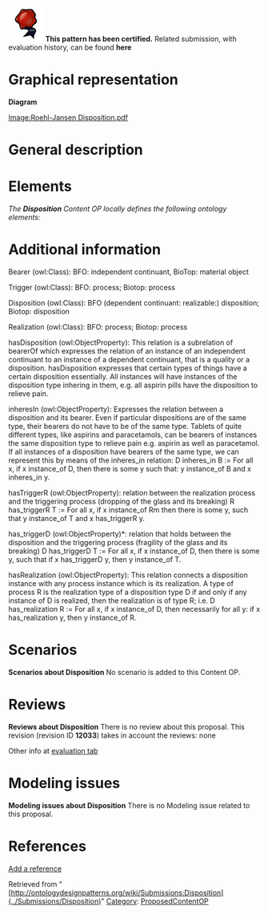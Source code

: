 [![](../images/thumb/b/b5/Certified.png/70px-Certified.png)](../Image/Certified.png "Certified.png") __This pattern has been certified.__
Related submission, with evaluation history, can be found __here__





#  Graphical representation


__Diagram__




[Image:Roehl-Jansen Disposition.pdf](../Image/Roehl-Jansen_Disposition.pdf "Image:Roehl-Jansen Disposition.pdf")




#  General description


  




#  Elements


_The __Disposition__ Content OP locally defines the following ontology elements:_



#  Additional information


Bearer (owl:Class): BFO: independent continuant, BioTop: material object


Trigger (owl:Class): BFO: process; Biotop: process


Disposition (owl:Class): BFO (dependent continuant: realizable:) disposition; Biotop: disposition


Realization (owl:Class): BFO: process; Biotop: process


hasDisposition (owl:ObjectProperty): This relation is a subrelation of bearerOf which expresses the relation of an instance of an independent continuant to an instance of a dependent continuant, that is a quality or a disposition. hasDisposition expresses that certain types of things have a certain disposition essentially. All instances will have instances of the disposition type inhering in them, e.g. all aspirin pills have the disposition to relieve pain.


inheresIn (owl:ObjectProperty): Expresses the relation between a disposition and its bearer. Even if particular dispositions are of the same type, their bearers do not have to be of the same type. Tablets of quite different types, like aspirins and paracetamols, can be bearers of instances the same disposition type to relieve pain e.g. aspirin as well as paracetamol. If all instances of a disposition have bearers of the same type, we can represent this by means of the inheres\_in relation:
D inheres\_in B := For all x, if x instance\_of D, then there is some y such that: y instance\_of B and x inheres\_in y.


hasTriggerR (owl:ObjectProperty): relation between the realization process and the triggering process (dropping of the glass and its breaking)
R has\_triggerR T := For all x, if x instance\_of Rm then there is some y, such that y instance\_of T and x has\_triggerR y.


has\_triggerD (owl:ObjectProperty)\*: relation that holds between the disposition and the triggering process (fragility of the glass and its breaking)
D has\_triggerD T := For all x, if x instance\_of D, then there is some y, such that if x has\_triggerD y, then y instance\_of T.


hasRealization (owl:ObjectProperty): This relation connects a disposition instance with any process instance which is its realization. A type of process R is the realization type of a disposition type D if and only if any instance of D is realized, then the realization is of type R; i.e. 
D has\_realization R := For all x, if x instance\_of D, then necessarily for all y: if x has\_realization y, then y instance\_of R. 


  




#  Scenarios



__Scenarios about Disposition__
No scenario is added to this Content OP.




#  Reviews



__Reviews about Disposition__
There is no review about this proposal.
This revision (revision ID __12033__) takes in account the reviews: none


Other info at [evaluation tab](http://ontologydesignpatterns.org/wiki/index.php?title=Submissions:Disposition&action=evaluation "http://ontologydesignpatterns.org/wiki/index.php?title=Submissions:Disposition&action=evaluation")




  




#  Modeling issues



__Modeling issues about Disposition__
There is no Modeling issue related to this proposal.




  




#  References


[Add a reference](index.php@title=Odp%253AAdd_reference&subject=../Submissions/Disposition "http://ontologydesignpatterns.org/wiki/index.php?title=Odp:Add_reference&subject=Submissions%3ADisposition")


  






Retrieved from "[http://ontologydesignpatterns.org/wiki/Submissions:Disposition](../Submissions/Disposition)"
 [Category](http://ontologydesignpatterns.org/wiki/Special:Categories "Special:Categories"): [ProposedContentOP](../Category/ProposedContentOP "Category:ProposedContentOP")
